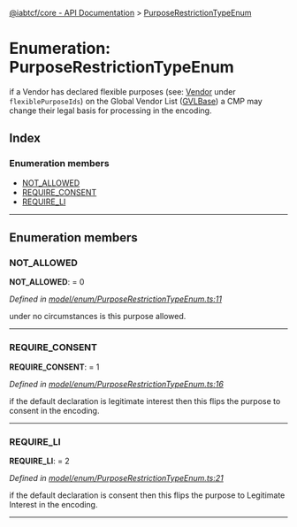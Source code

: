[@iabtcf/core - API Documentation](../README.md) > [PurposeRestrictionTypeEnum](../enums/purposerestrictiontypeenum.md)

# Enumeration: PurposeRestrictionTypeEnum

if a Vendor has declared flexible purposes (see: [Vendor](../interfaces/vendor.md) under `flexiblePurposeIds`) on the Global Vendor List ([GVLBase](../interfaces/gvlbase.md)) a CMP may change their legal basis for processing in the encoding.

## Index

### Enumeration members

* [NOT_ALLOWED](purposerestrictiontypeenum.md#not_allowed)
* [REQUIRE_CONSENT](purposerestrictiontypeenum.md#require_consent)
* [REQUIRE_LI](purposerestrictiontypeenum.md#require_li)

---

## Enumeration members

<a id="not_allowed"></a>

###  NOT_ALLOWED

**NOT_ALLOWED**:  = 0

*Defined in [model/enum/PurposeRestrictionTypeEnum.ts:11](https://github.com/chrispaterson/iabtcf-es/blob/1a74f01/modules/core/src/model/enum/PurposeRestrictionTypeEnum.ts#L11)*

under no circumstances is this purpose allowed.

___
<a id="require_consent"></a>

###  REQUIRE_CONSENT

**REQUIRE_CONSENT**:  = 1

*Defined in [model/enum/PurposeRestrictionTypeEnum.ts:16](https://github.com/chrispaterson/iabtcf-es/blob/1a74f01/modules/core/src/model/enum/PurposeRestrictionTypeEnum.ts#L16)*

if the default declaration is legitimate interest then this flips the purpose to consent in the encoding.

___
<a id="require_li"></a>

###  REQUIRE_LI

**REQUIRE_LI**:  = 2

*Defined in [model/enum/PurposeRestrictionTypeEnum.ts:21](https://github.com/chrispaterson/iabtcf-es/blob/1a74f01/modules/core/src/model/enum/PurposeRestrictionTypeEnum.ts#L21)*

if the default declaration is consent then this flips the purpose to Legitimate Interest in the encoding.

___

